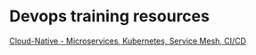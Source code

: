 # Devops training resources

[Cloud-Native - Microservices, Kubernetes, Service Mesh, CI/CD](https://learning.oreilly.com/course/cloud-native-microservices/9781837023332/)


